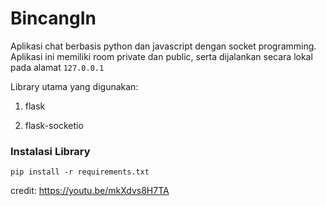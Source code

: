 # BincangIn
Aplikasi chat berbasis python dan javascript dengan socket programming. Aplikasi ini memiliki room private dan public, serta dijalankan secara lokal pada alamat `127.0.0.1`

Library utama yang digunakan:

1. flask

2. flask-socketio

### Instalasi Library
```
pip install -r requirements.txt 
```

credit: https://youtu.be/mkXdvs8H7TA
